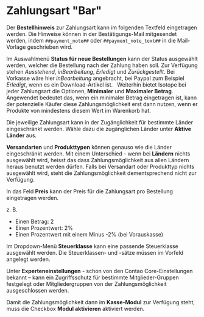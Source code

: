 # Zahlungsart "Bar"

Der **Bestellhinweis** zur Zahlungsart kann im folgenden Textfeld eingetragen werden. Die Hinweise können in der Bestätigungs-Mail mitgesendet werden, indem `##payment_note##` oder `##payment_note_text##` in die Mail-Vorlage geschrieben wird.

Im Auswahlmenü **Status für neue Bestellungen** kann der Status ausgewählt werden, welcher die Bestellung nach der Zahlung haben soll. Zur Verfügung stehen *Ausstehend*, *inBearbeitung*, *Erledigt* und *Zurückgestellt*. Bei Vorkasse wäre hier *inBearbeitung* angebracht, bei Paypal zum Beispiel *Erledigt*, wenn es ein Download-Artikel ist.
  Weiterhin bietet Isotope bei jeder Zahlungsart die Optionen, **Minimaler** und **Maximaler Betrag**. Angewendet bedeutet das, wenn ein minimaler Betrag eingetragen ist, kann der potenzielle Käufer diese Zahlungsmöglichkeit erst dann nutzen, wenn er Produkte von mindestens diesem Wert im Warenkorb hat.


Die jeweilige Zahlungsart kann in der Zugänglichkeit für bestimmte Länder eingeschränkt werden. Wähle dazu die zugänglichen Länder unter **Aktive Länder** aus. 


**Versandarten** und **Produkttypen** können genauso wie die Länder eingeschränkt werden. Mit einem Unterschied - wenn bei **Ländern** nichts ausgewählt wird, heisst das dass Zahlungsmöglichkeit aus allen Ländern heraus benutzt werden dürfen. Falls bei Versandart oder Produkttyp nichts ausgewählt wird, steht die Zahlungsmöglichkeit dementsprechend nicht zur Verfügung.


In das Feld **Preis** kann der Preis für die Zahlungsart pro Bestellung eingetragen werden.

z. B.
- Einen Betrag: 2
- Einen Prozentwert: 2%
- Einen Prozentwert mit einem Minus -2% (bei Vorauskasse)




Im Dropdown-Menü **Steuerklasse** kann eine passende Steuerklasse ausgewählt werden. Die Steuerklassen- und -sätze müssen im Vorfeld angelegt werden.


Unter **Experteneinstellungen** - schon von den Contao Core-Einstellungen bekannt – kann ein Zugriffsschutz für bestimmte Mitglieder-Gruppen festgelegt oder Mitgliedergruppen von der Zahlungsmöglichkeit ausgeschlossen werden.


Damit die Zahlungsmöglichkeit dann im **Kasse-Modul** zur Verfügung steht, muss die Checkbox **Modul aktivieren** aktiviert werden.
